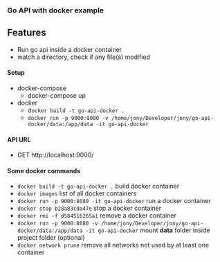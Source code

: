 ### Go API with docker example

## Features
+ Run go api inside a docker container
+ watch a directory, check if any file(s) modified


#### Setup
+ docker-compose
    + docker-compose up
+ docker
    + d``ocker build -t go-api-docker .``
    + ``docker run -p 9000:8080 -v /home/jony/Developer/jony/go-api-docker/data:/app/data -it go-api-docker``
    
#### API URL
+ GET http://localhost:9000/



#### Some docker commands
+ ``docker build -t go-api-docker .`` build docker container
+ ``docker images`` list of all docker containers
+ ``docker run -p 9000:8080 -it go-api-docker`` run a docker container
+ ``docker stop b28a83cda47e`` stop a docker container
+ ``docker rmi -f d584516265a1`` remove a docker container
+ ``docker run -p 9000:8080 -v /home/jony/Developer/jony/go-api-docker/data:/app/data -it go-api-docker`` mount __data__ folder inside project folder (optional)
+ ``docker network prune``  remove all networks not used by at least one container
